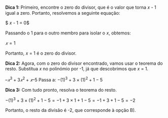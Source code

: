 **Dica 1:** Primeiro, encontre o zero do divisor, que é o valor que torna 𝑥 - 1 igual a zero. Portanto, resolvemos a seguinte equação:

$ 𝑥 - 1 = 0$

Passando o 1 para o outro membro para isolar o 𝑥, obtemos:

$𝑥 = 1$

Portanto, 𝑥 = 1 é o zero do divisor.

**Dica 2:** Agora, com o zero do divisor encontrado, vamos usar o teorema do resto. Substitua 𝑥 no polinómio por -1, já que descobrimos que 𝑥 = 1.

$–𝑥^3 + 3𝑥^2 + 𝑥 – 5$
Passa a:
$- (1)^3 + 3 \times (1)^2 + 1 - 5$

**Dica 3:** Com tudo pronto, resolva o teorema do resto.

$- (1)^3 + 3 \times (1)^2 + 1 - 5 = -1 + 3 \times 1 + 1 - 5 = -1 + 3 + 1 - 5 = - 2$

Portanto, o resto da divisão é -2, que corresponde à opção B).

